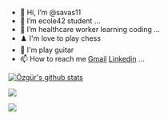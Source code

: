 - 👋 Hi, I’m @savas11
- 👀 I’m ecole42 student ...
- 🌱 I’m healthcare worker learning coding ...
- ♟️ I'm love to play chess
- 🎸 I'm play guitar
- 📫 How to reach me <a href="mailto:ozgursavas26@gmail.com">Gmail</a> <a href="https://www.linkedin.com/in/savas11/">Linkedin</a> ...
 

[![Özgür's github stats](https://github-readme-stats.vercel.app/api?username=savas11)](https://github.com/savas11/github-readme-stats)

![](https://komarev.com/ghpvc/?username=savas11)

![](https://hit.yhype.me/github/profile?user_id=51775407)
